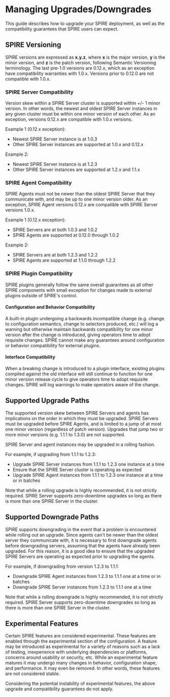 # Managing Upgrades/Downgrades

This guide describes how to upgrade your SPIRE deployment, as well as the
compatibility guarantees that SPIRE users can expect.

## SPIRE Versioning

SPIRE versions are expressed as **x.y.z**, where **x** is the major version,
**y** is the minor version, and **z** is the patch version, following Semantic
Versioning terminology. The last pre-1.0 versions are 0.12.x, which as an
exception have compatibility warranties with 1.0.x. Versions prior to 0.12.0 are
not compatible with 1.0.x.

### SPIRE Server Compatibility

Version skew within a SPIRE Server cluster is supported within +/- 1 minor
version. In other words, the newest and oldest SPIRE Server instances in any
given cluster must be within one minor version of each other. As an exception,
versions 0.12.x are compatible with 1.0.x versions.

Example 1 (0.12.x exception):

* Newest SPIRE Server instance is at 1.0.3
* Other SPIRE Server instances are supported at 1.0.x and 0.12.x

Example 2:

* Newest SPIRE Server instance is at 1.2.3
* Other SPIRE Server instances are supported at 1.2.x and 1.1.x

### SPIRE Agent Compatibility

SPIRE Agents must not be newer than the oldest SPIRE Server that they
communicate with, and may be up to one minor version older. As an exception,
SPIRE Agent versions 0.12.x are compatible with SPIRE Server versions 1.0.x.

Example 1 (0.12.x exception):

* SPIRE Servers are at both 1.0.3 and 1.0.2
* SPIRE Agents are supported at 0.12.0 through 1.0.2

Example 2:

* SPIRE Servers are at both 1.2.3 and 1.2.2
* SPIRE Agents are supported at 1.1.0 through 1.2.2

### SPIRE Plugin Compatibility

SPIRE plugins generally follow the same overall guarantees as all other SPIRE
components with small exception for changes made to external plugins outside of
SPIRE's control.

#### Configuration and Behavior Compatibility

A built-in plugin undergoing a backwards incompatible change (e.g. change to
configuration semantics, change to selectors produced, etc.) will log a warning
but otherwise maintain backwards compatibility for one minor version after the
change is introduced, giving operators time to adopt requisite changes.
SPIRE cannot make any guarantees around configuration or behavior compatibility
for external plugins.

#### Interface Compatibility

When a breaking change is introduced to a plugin interface, existing plugins
compiled against the old interface will still continue to function for one minor
version release cycle to give operators time to adopt requisite changes. SPIRE
will log warnings to make operators aware of the change.

## Supported Upgrade Paths

The supported version skew between SPIRE Servers and agents has implications on
the order in which they must be upgraded. SPIRE Servers must be upgraded before
SPIRE Agents, and is limited to a jump of at most one minor version (regardless
of patch version). Upgrades that jump two or more minor versions (e.g. 1.1.1
to 1.3.0) are not supported.

SPIRE Server and agent instances may be upgraded in a rolling fashion.

For example, if upgrading from 1.1.1 to 1.2.3:

* Upgrade SPIRE Server instances from 1.1.1 to 1.2.3 one instance at a time
* Ensure that the SPIRE Server cluster is operating as expected
* Upgrade SPIRE Agent instances from 1.1.1 to 1.2.3 one instance at a time or in
batches

Note that while a rolling upgrade is highly recommended, it is not strictly
required. SPIRE Server supports zero-downtime upgrades so long as there is more
than one SPIRE Server in the cluster.

## Supported Downgrade Paths

SPIRE supports downgrading in the event that a problem is encountered while
rolling out an upgrade. Since agents can't be newer than the oldest server they
communicate with, it is necessary to first downgrade agents before downgrading
servers, assuming that the agents have already been upgraded. For this reason,
it is a good idea to ensure that the upgraded SPIRE Servers are operating as
expected prior to upgrading the agents.

For example, if downgrading from version 1.2.3 to 1.1.1:

* Downgrade SPIRE Agent instances from 1.2.3 to 1.1.1 one at a time or in batches
* Downgrade SPIRE Server instances from 1.2.3 to 1.1.1 one at a time

Note that while a rolling downgrade is highly recommended, it is not strictly
required. SPIRE Server supports zero-downtime downgrades so long as there is
more than one SPIRE Server in the cluster.

## Experimental Features

Certain SPIRE features are considered experimental. These features are enabled
through the experimental section of the configuration. A feature may be
introduced as experimental for a variety of reasons such as a lack of testing,
inexperience with underlying dependencies or platforms, concerns around
usability or security, etc. While an experimental feature matures it may undergo
many changes in behavior, configuration shape, and performance. It may even be
removed. In other words, these features are not considered stable.

Considering the potential instability of experimental features, the above
upgrade and compatibility guarantees do not apply.
